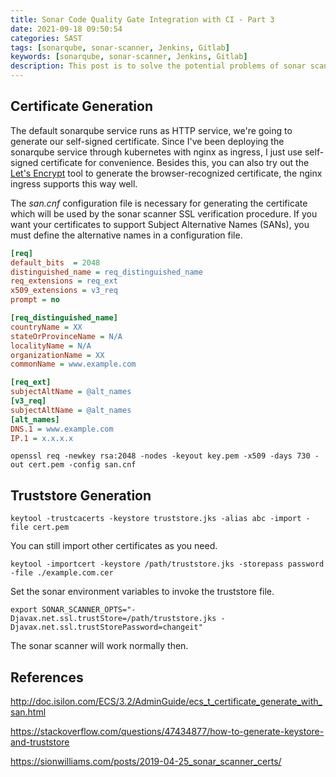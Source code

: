 ```yaml
---
title: Sonar Code Quality Gate Integration with CI - Part 3
date: 2021-09-18 09:50:54
categories: SAST
tags: [sonarqube, sonar-scanner, Jenkins, Gitlab]
keywords: [sonarqube, sonar-scanner, Jenkins, Gitlab]
description: This post is to solve the potential problems of sonar scanner TLS verification, if the certificate in use is a self-signed certificate.
---
```

## Certificate Generation

The default sonarqube service runs as HTTP service, we're going to generate our self-signed certificate. Since I've been deploying the sonarqube service through kubernetes with nginx as ingress, I just use self-signed certificate for convenience. Besides this, you can also try out the [Let's Encrypt](https://letsencrypt.org/) tool to generate the browser-recognized certificate, the nginx ingress supports this way well.

The *san.cnf* configuration file is necessary for generating the certificate which will be used by the sonar scanner SSL verification procedure. If you want your certificates to support Subject Alternative Names (SANs), you must define the alternative names in a configuration file.

```ini
[req]
default_bits  = 2048
distinguished_name = req_distinguished_name
req_extensions = req_ext
x509_extensions = v3_req
prompt = no

[req_distinguished_name]
countryName = XX
stateOrProvinceName = N/A
localityName = N/A
organizationName = XX
commonName = www.example.com

[req_ext]
subjectAltName = @alt_names
[v3_req]
subjectAltName = @alt_names
[alt_names]
DNS.1 = www.example.com
IP.1 = x.x.x.x
```

```shell
openssl req -newkey rsa:2048 -nodes -keyout key.pem -x509 -days 730 -out cert.pem -config san.cnf
```

## Truststore Generation

```shell
keytool -trustcacerts -keystore truststore.jks -alias abc -import -file cert.pem
```

You can still import other certificates as you need.

```shell
keytool -importcert -keystore /path/truststore.jks -storepass password -file ./example.com.cer
```

Set the sonar environment variables to invoke the truststore file.

```shell
export SONAR_SCANNER_OPTS="-Djavax.net.ssl.trustStore=/path/truststore.jks -Djavax.net.ssl.trustStorePassword=changeit"
```

The sonar scanner will work normally then.

## References

http://doc.isilon.com/ECS/3.2/AdminGuide/ecs_t_certificate_generate_with_san.html

https://stackoverflow.com/questions/47434877/how-to-generate-keystore-and-truststore

https://sionwilliams.com/posts/2019-04-25_sonar_scanner_certs/